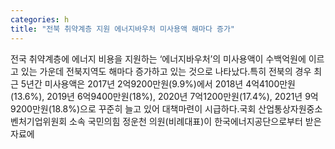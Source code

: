 ```yaml
---
categories: h
title: "전북 취약계층 지원 에너지바우처 미사용액 해마다 증가"
---
```

전국 취약계층에 에너지 비용을 지원하는 ‘에너지바우처’의 미사용액이 수백억원에 이르고 있는 가운데 전북지역도 해마다 증가하고 있는 것으로 나타났다.특히 전북의 경우 최근 5년간 미사용액은 2017년 2억9200만원(9.9%)에서 2018년 4억4100만원(13.6%), 2019년 6억9400만원(18%), 2020년 7억1200만원(17.4%), 2021년 9억9200만원(18.8%)으로 꾸준히 늘고 있어 대책마련이 시급하다.국회 산업통상자원중소벤처기업위원회 소속 국민의힘 정운천 의원(비례대표)이 한국에너지공단으로부터 받은 자료에